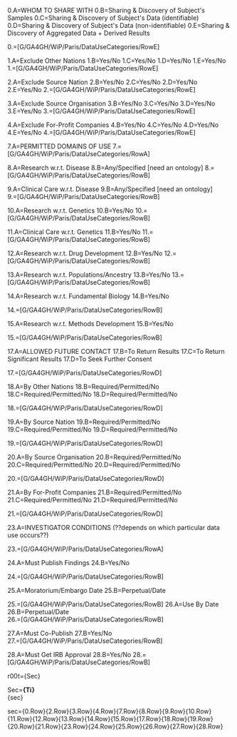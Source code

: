 0.A=WHOM TO SHARE WITH
0.B=Sharing & Discovery of  Subject's Samples
0.C=Sharing & Discovery of  Subject's Data (identifiable)
0.D=Sharing & Discovery of   Subject's Data  (non-identifiable)
0.E=Sharing & Discovery of  Aggregated Data  + Derived Results

0.=[G/GA4GH/WiP/Paris/DataUseCategories/RowE]

1.A=Exclude Other Nations
1.B=Yes/No
1.C=Yes/No
1.D=Yes/No
1.E=Yes/No
1.=[G/GA4GH/WiP/Paris/DataUseCategories/RowE]

2.A=Exclude Source Nation
2.B=Yes/No
2.C=Yes/No
2.D=Yes/No
2.E=Yes/No
2.=[G/GA4GH/WiP/Paris/DataUseCategories/RowE]

3.A=Exclude Source Organisation
3.B=Yes/No
3.C=Yes/No
3.D=Yes/No
3.E=Yes/No
3.=[G/GA4GH/WiP/Paris/DataUseCategories/RowE]

4.A=Exclude For-Profit Companies
4.B=Yes/No
4.C=Yes/No
4.D=Yes/No
4.E=Yes/No
4.=[G/GA4GH/WiP/Paris/DataUseCategories/RowE]

7.A=PERMITTED DOMAINS OF USE
7.=[G/GA4GH/WiP/Paris/DataUseCategories/RowA]

8.A=Research w.r.t. Disease
8.B=Any/Specified [need an ontology]
8.=[G/GA4GH/WiP/Paris/DataUseCategories/RowB]

9.A=Clinical Care w.r.t.  Disease
9.B=Any/Specified [need an ontology]			
9.=[G/GA4GH/WiP/Paris/DataUseCategories/RowB]

10.A=Research w.r.t.  Genetics
10.B=Yes/No
10.=[G/GA4GH/WiP/Paris/DataUseCategories/RowB]

11.A=Clinical Care w.r.t.  Genetics
11.B=Yes/No
11.=[G/GA4GH/WiP/Paris/DataUseCategories/RowB]

12.A=Research w.r.t. Drug Development
12.B=Yes/No
12.=[G/GA4GH/WiP/Paris/DataUseCategories/RowB]

	
13.A=Research w.r.t. Populations/Ancestry
13.B=Yes/No	
13.=[G/GA4GH/WiP/Paris/DataUseCategories/RowB]

14.A=Research w.r.t. Fundamental Biology
14.B=Yes/No			

14.=[G/GA4GH/WiP/Paris/DataUseCategories/RowB]

15.A=Research w.r.t. Methods Development
15.B=Yes/No			

15.=[G/GA4GH/WiP/Paris/DataUseCategories/RowB]
				
17.A=ALLOWED FUTURE CONTACT
17.B=To Return Results
17.C=To Return Significant Results
17.D=To Seek Further Consent	

17.=[G/GA4GH/WiP/Paris/DataUseCategories/RowD]

18.A=By Other Nations
18.B=Required/Permitted/No
18.C=Required/Permitted/No
18.D=Required/Permitted/No

18.=[G/GA4GH/WiP/Paris/DataUseCategories/RowD]

19.A=By Source Nation
19.B=Required/Permitted/No
19.C=Required/Permitted/No
19.D=Required/Permitted/No

19.=[G/GA4GH/WiP/Paris/DataUseCategories/RowD]

20.A=By Source Organisation
20.B=Required/Permitted/No
20.C=Required/Permitted/No
20.D=Required/Permitted/No

20.=[G/GA4GH/WiP/Paris/DataUseCategories/RowD]

21.A=By For-Profit Companies
21.B=Required/Permitted/No
21.C=Required/Permitted/No
21.D=Required/Permitted/No

21.=[G/GA4GH/WiP/Paris/DataUseCategories/RowD]
				
23.A=INVESTIGATOR CONDITIONS (??depends on which particular data use occurs??)				

23.=[G/GA4GH/WiP/Paris/DataUseCategories/RowA]

24.A=Must Publish Findings
24.B=Yes/No 			

24.=[G/GA4GH/WiP/Paris/DataUseCategories/RowB]

25.A=Moratorium/Embargo Date
25.B=Perpetual/Date			

25.=[G/GA4GH/WiP/Paris/DataUseCategories/RowB]
26.A=Use By Date
26.B=Perpetual/Date			
26.=[G/GA4GH/WiP/Paris/DataUseCategories/RowB]

27.A=Must Co-Publish
27.B=Yes/No			
27.=[G/GA4GH/WiP/Paris/DataUseCategories/RowB]

28.A=Must Get IRB Approval
28.B=Yes/No
28.=[G/GA4GH/WiP/Paris/DataUseCategories/RowB]

r00t={Sec}

Sec=<b>{Ti}</b><br>{sec}

sec=<table>{0.Row}{2.Row}{3.Row}{4.Row}{7.Row}{8.Row}{9.Row}{10.Row}{11.Row}{12.Row}{13.Row}{14.Row}{15.Row}{17.Row}{18.Row}{19.Row}{20.Row}{21.Row}{23.Row}{24.Row}{25.Row}{26.Row}{27.Row}{28.Row}</table>